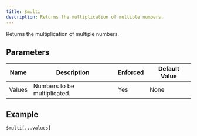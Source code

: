 ```yaml
---
title: $multi
description: Returns the multiplication of multiple numbers.
---
```


Returns the multiplication of multiple numbers.
## Parameters
|  Name  |         Description          | Enforced | Default Value |
|--------|------------------------------|----------|---------------|
| Values | Numbers to be multiplicated. | Yes      | None          |
## Example
```
$multi[...values]
```